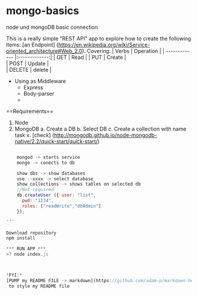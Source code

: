 # mongo-basics
node und mongoDB basic connection

This is a really simple "REST API" app to explore how to create the following items:
[an Endpoint] (https://en.wikipedia.org/wiki/Service-oriented_architecture#Web_2.0).
Covering:
| Verbs         | Operation     |
| ------------- |:-------------:|
| GET           | Read          |
| PUT           | Create      	|  
| POST          | Update      	|  
| DELETE        | delete      	|

- Using as Middleware
	- Express
	- Body-parser
	- 
==Requirements==
1. Node
2. MongoDB
  a. Create a DB
  b. Select DB 
  c. Create a collection with name task
  x. [check] (http://mongodb.github.io/node-mongodb-native/2.2/quick-start/quick-start/)

```javascript

	mongod -> starts service
	mongo -> conects to db

	show dbs -> show databases
	use --xxxx -> select database
	show collections -> shows tables on selected db
	//Not required
	db.createUser ({ user: "list",
	  pwd: "1234",
	  roles: ["readWrite","dbAdmin"]
	});

´´´

Download repository
npm install

*** RUN APP ***
>? node index.js



*FYI:* 
[PUMP my README FILE -> markdown](https://github.com/adam-p/markdown-here/wiki/Markdown-Cheatsheet)
 to style my README file 
